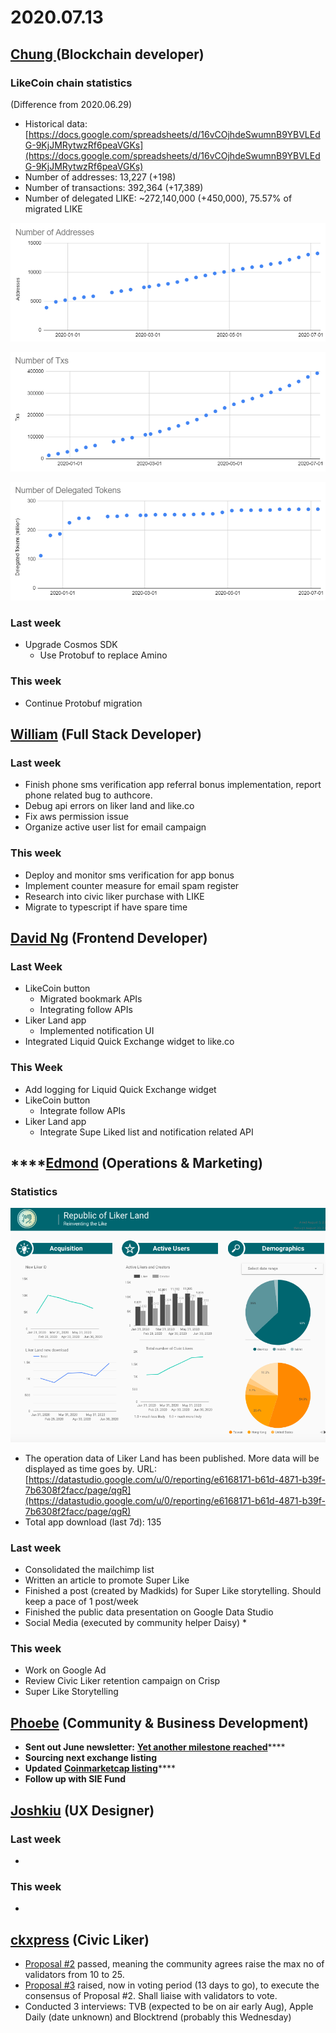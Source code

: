 # 2020.07.13



## [Chung ](https://like.co/chungwu)\(Blockchain developer\)

### LikeCoin chain statistics

\(Difference from 2020.06.29\)

* Historical data: [https://docs.google.com/spreadsheets/d/16vCOjhdeSwumnB9YBVLEdG-9KjJMRytwzRf6peaVGKs](https://docs.google.com/spreadsheets/d/16vCOjhdeSwumnB9YBVLEdG-9KjJMRytwzRf6peaVGKs)
* Number of addresses: 13,227 \(+198\)
* Number of transactions: 392,364 \(+17,389\)
* Number of delegated LIKE: ~272,140,000 \(+450,000\), 75.57% of migrated LIKE

![](../.gitbook/assets/image%20%2869%29.png)

![](../.gitbook/assets/image%20%2867%29.png)

![](../.gitbook/assets/image%20%2868%29.png)

### Last week

* Upgrade Cosmos SDK
  * Use Protobuf to replace Amino

### This week

* Continue Protobuf migration

## [William](https://like.co/williamchong007) \(Full Stack Developer\)

### Last week

* Finish phone sms verification app referral bonus implementation, report phone related bug to authcore.
* Debug api errors on liker land and like.co
* Fix aws permission issue
* Organize active user list for email campaign

### This week

* Deploy and monitor sms verification for app bonus
* Implement counter measure for email spam register
* Research into civic liker purchase with LIKE
* Migrate to typescript if have spare time

## [David Ng](https://github.com/nwingt) \(Frontend Developer\)

### Last Week

* LikeCoin button
  * Migrated bookmark APIs
  * Integrating follow APIs
* Liker Land app
  * Implemented notification UI
* Integrated Liquid Quick Exchange widget to like.co

### **This Week**

* Add logging for Liquid Quick Exchange widget
* LikeCoin button
  * Integrate follow APIs
* Liker Land app
  * Integrate Supe Liked list and notification related API

## \*\*\*\*[**Edmond**](https://like.co/edmondyu) **\(Operations & Marketing\)**

### **Statistics**

![Open data of Civic Liker](../.gitbook/assets/image%20%2875%29.png)

* The operation data of Liker Land has been published.  More data will be displayed as time goes by.  URL: [https://datastudio.google.com/u/0/reporting/e6168171-b61d-4871-b39f-7b6308f2facc/page/qgR](https://datastudio.google.com/u/0/reporting/e6168171-b61d-4871-b39f-7b6308f2facc/page/qgR)
* Total app download \(last 7d\): 135

### **Last week**

* Consolidated the mailchimp list
* Written an article to promote Super Like
* Finished a post \(created by Madkids\) for Super Like storytelling.  Should keep a pace of 1 post/week
* Finished the public data presentation on Google Data Studio
* Social Media \(executed by community helper Daisy\)
  * 

### This week

* Work on Google Ad
* Review Civic Liker retention campaign on Crisp
* Super Like Storytelling

## [Phoebe](https://like.co/phoebe_fb) \(Community & Business Development\) <a id="fbf6"></a>

* **Sent out June newsletter:** [**Yet another milestone reached**](https://likecoin.substack.com/p/yet-another-milestone-reached)\*\*\*\*
* **Sourcing next exchange listing**
* **Updated** [**Coinmarketcap listing**](https://coinmarketcap.com/currencies/likecoin/markets)\*\*\*\*
* **Follow up with SIE Fund** 

## [Joshkiu](https://like.co/joshkiu) \(UX Designer\)

### Last week

* 
### This week

* 
## [ckxpress](https://like.co/ckxpress) \(Civic Liker\) <a id="fbf6"></a>

* [Proposal \#2](https://likecoin.bigdipper.live/proposals/2) passed, meaning the community agrees raise the max no of validators from 10 to 25.
* [Proposal \#3](https://likecoin.bigdipper.live/proposals/3) raised, now in voting period \(13 days to go\), to execute the consensus of Proposal \#2. Shall liaise with validators to vote.
* Conducted 3 interviews: TVB \(expected to be on air early Aug\), Apple Daily \(date unknown\) and Blocktrend \(probably this Wednesday\)



